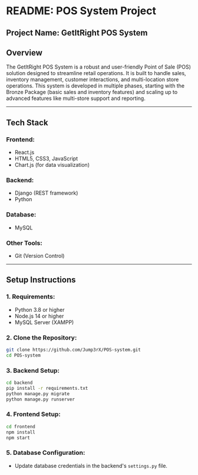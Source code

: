 # README: POS System Project

## **Project Name:** GetItRight POS System

## **Overview**

The GetItRight POS System is a robust and user-friendly Point of Sale (POS) solution designed to streamline retail operations. It is built to handle sales, inventory management, customer interactions, and multi-location store operations. This system is developed in multiple phases, starting with the Bronze Package (basic sales and inventory features) and scaling up to advanced features like multi-store support and reporting.

---

## **Tech Stack**

### **Frontend:**

- React.js
- HTML5, CSS3, JavaScript
- Chart.js (for data visualization)

### **Backend:**

- Django (REST framework)
- Python

### **Database:**

- MySQL

### **Other Tools:**

- Git (Version Control)

---

## **Setup Instructions**

### **1. Requirements:**

- Python 3.8 or higher
- Node.js 14 or higher
- MySQL Server (XAMPP)

### **2. Clone the Repository:**

```bash
git clone https://github.com/Jump3rX/POS-system.git
cd POS-system
```

### **3. Backend Setup:**

```bash
cd backend
pip install -r requirements.txt
python manage.py migrate
python manage.py runserver
```

### **4. Frontend Setup:**

```bash
cd frontend
npm install
npm start
```

### **5. Database Configuration:**

- Update database credentials in the backend's `settings.py` file.
